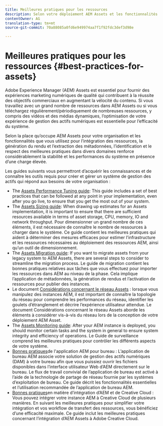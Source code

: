```yaml
---
title: Meilleures pratiques pour les ressources
description: Selon votre déploiement AEM Assets et les fonctionnalités que vous utilisez pour l’intégration des ressources, la génération du rendu et l’extraction des métadonnées, l’identification et le respect des meilleures pratiques dans divers domaines renforce considérablement la stabilité et les performances du système en présence d’une charge élevée.
contentOwner: AG
translation-type: tm+mt
source-git-commit: 70a88085a0fd6e949974aa7f1f92fdc3def3d98e

---
```



# Meilleures pratiques pour les ressources {#best-practices-for-assets}

Adobe Experience Manager (AEM) Assets est essentiel pour fournir des expériences marketing numériques de qualité qui contribuent à la réussite des objectifs commerciaux en augmentant la vélocité du contenu. Si vous travaillez avec un grand nombre de ressources dans AEM Assets ou si vous téléchargez régulièrement/périodiquement de nombreuses ressources, y compris des vidéos et des médias dynamiques, l’optimisation de votre expérience de gestion des actifs numériques est essentielle pour l’efficacité du système.

Selon la place qu’occupe AEM Assets pour votre organisation et les fonctionnalités que vous utilisez pour l’intégration des ressources, la génération du rendu et l’extraction des métadonnées, l’identification et le respect des meilleures pratiques dans divers domaines renforce considérablement la stabilité et les performances du système en présence d’une charge élevée.

Les guides suivants vous permettront d’acquérir les connaissances et de connaître les outils requis pour créer et gérer un système de gestion des actifs qui répond aux besoins de votre organisation :

* The [Assets Performance Tuning guide](/help/assets/performance-tuning-guidelines.md): This guide includes a set of best practices that can be followed at any point in your implementation, even after you go live, to ensure that you get the most out of your system.
* The [Assets Sizing guide](/help/assets/assets-sizing-guide.md): When drawing up estimates for an Assets implementation, it is important to ensure that there are sufficient resources available in terms of asset storage, CPU, memory, IO and network throughput. Pour dimensionner un grand nombre de ces éléments, il est nécessaire de connaître le nombre de ressources à charger dans le système. Ce guide contient les meilleures pratiques qui aident à déterminer des mesures efficaces pour estimer l’infrastructure et les ressources nécessaires au déploiement des ressources AEM, ainsi qu’un outil de dimensionnement.
* The [Assets Migration guide](/help/assets/assets-migration-guide.md): If you want to migrate assets from your legacy system to AEM Assets, there are several steps to consider to streamline the migration process. Le guide de migration contient les bonnes pratiques relatives aux tâches que vous effectuez pour importer les ressources dans AEM au niveau de la phase. Cela implique l’application de métadonnées, la génération de rendus et l’activation de ressources pour publier des instances.
* Le document [Considérations concernant le réseau Assets](/help/assets/assets-network-considerations.md) : lorsque vous manipulez des instances AEM, il est important de connaître la topologie du réseau pour comprendre les performances du réseau, identifier les goulets d’étranglement et décrire l’expérience utilisateur attendue. Le document Considérations concernant le réseau Assets aborde les éléments à considérer vis-à-vis du réseau lors de la conception de votre déploiement AEM Asset.
* The [Assets Monitoring guide](/help/assets/assets-monitoring-best-practices.md): After your AEM instance is deployed, you should monitor certain tasks and the system in general to ensure system integrity and efficiency of operations. Le Guide de surveillance comprend les meilleures pratiques pour contrôler les différents aspects de votre système.
* [Bonnes pratiques](https://helpx.adobe.com/experience-manager/desktop-app/aem-desktop-app-best-practices.html)de l&#39;application AEM pour bureau : L’application de bureau AEM associe votre solution de gestion des actifs numériques (DAM) à votre bureau afin que vous puissiez ouvrir les fichiers disponibles dans l’interface utilisateur Web d’AEM directement sur le bureau. Le flux de travail convivial de l’application de bureau est activé à l’aide de la technologie de partage de réseau fournie par les systèmes d’exploitation de bureau. Ce guide décrit les fonctionnalités essentielles et l’utilisation recommandée de l’application de bureau AEM.
* [Bonnes pratiques](/help/assets/aem-cc-integration-best-practices.md)en matière d’intégration d’AEM et de Creative Cloud : Vous pouvez intégrer votre instance AEM à Creative Cloud de plusieurs manières. En suivant les meilleures pratiques pour simplifier votre intégration et vos workflow de transfert des ressources, vous bénéficiez d’une efficacité maximale. Ce guide inclut les meilleures pratiques concernant l’intégration d’AEM Assets à Adobe Creative Cloud.
